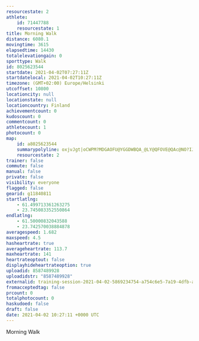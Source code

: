 ```yaml
---
resourcestate: 2
athlete:
    id: 71447788
    resourcestate: 1
title: Morning Walk
distance: 6080.1
movingtime: 3615
elapsedtime: 14430
totalelevationgain: 0
sporttype: Walk
id: 8025623544
startdate: 2021-04-02T07:27:11Z
startdatelocal: 2021-04-02T10:27:11Z
timezone: (GMT+02:00) Europe/Helsinki
utcoffset: 10800
locationcity: null
locationstate: null
locationcountry: Finland
achievementcount: 0
kudoscount: 0
commentcount: 0
athletecount: 1
photocount: 0
map:
    id: a8025623544
    summarypolyline: oxjvJgt|oCWPM?MDGAOFU@YGGDWBQA_@LY@QFOVE@QAc@NO?IJCJC^Ap@BdBDp@@nBEFICGHWFCP@?CNEHAVDf@@pAHdBAn@Jr@@XJnAH^BnAAb@XlEFd@?JEL?L@D@?CBECGBSf@Eb@?b@CJI@OLKCE@]TQBSAa@TGJQDUTW?ONm@xAU~ADfBP`BNz@Bz@Rb@BLHr@?XJx@DjAXbBNj@^pB@hAKzCIn@EJCB_@hAEAKYQO_@CYZSr@KvBYzB@x@GlAFn@Lj@A`@Q^QTM@e@UM@KDONI@e@v@]\YHi@DUVSx@QjBSlAi@bBs@|C[z@QhA?r@Fj@Lh@Zr@P|@DZBlAAx@QfBI~Aa@rEC~@?`ALfBN`AL`@\n@BNAd@WxAKpA@HBBFEDMCJDFDRFHBLDHPJ?DFS@@H^KfAQnAG`@GFKh@AXMd@C@ICA@GL]jBe@dEAj@I`@W|DW|E?RIjBDb@Z^Ff@HNENElAOx@EFS`AMv@An@DR?z@Md@MJ@LGJCN@TBN?b@MfAAd@E^IHCVBj@Ib@@NGj@G\Af@ETB\B@BAF[NHBXGj@IjA?`ACZ@HCH?hAG|@E|AC\Ax@IpAEV@^G`APaBBw@LcB?a@Hs@FyAA[FoAAy@NgCDqBV{DHi@Dm@Ls@HoA`@_Cv@aGNuBt@oFDe@?SRkAHw@\}ALgAPy@ZcCTeCLe@Hm@Li@B]Lq@AGf@qCRmBZ}AJs@XiALu@|@cDxAaEd@gAX_A`@cAPq@n@}BX_BZcAP}@Rw@Lw@f@oAd@_BPYZmANc@LSRu@JU^oATcATa@j@yB?c@BMD?Pv@P[F\HH?SXm@DUDEHCB@Rd@HFD?DEJS@e@Qa@Ai@LgABq@NsADuADU?[Dc@Ao@Bg@DIDCDqAHa@E]BULk@?Qa@aCOeC?c@UqFUgB]iBQaBYwAIo@UeAA[Kq@Mc@GMAW]k@Is@I_@CWB_@HKPBDCHIBB@OJUFSXMD_@COBMBCEYWYEKJi@A{@@m@Uw@Bq@Hm@Gi@CI?UEWBS?QIuAK_@@sAGY?OBq@ESAe@GkA@OTO
    resourcestate: 2
trainer: false
commute: false
manual: false
private: false
visibility: everyone
flagged: false
gearid: g11840811
startlatlng:
    - 61.499713361263275
    - 23.745083352550864
endlatlng:
    - 61.50000832043588
    - 23.742570038884878
averagespeed: 1.682
maxspeed: 4.5
hasheartrate: true
averageheartrate: 113.7
maxheartrate: 141
heartrateoptout: false
displayhideheartrateoption: true
uploadid: 8587489928
uploadidstr: "8587489928"
externalid: training-session-2021-04-02-5869234754-a754c6e5-7a19-4dfb-aabd-e42ea7032832.fit
fromacceptedtag: false
prcount: 0
totalphotocount: 0
haskudoed: false
draft: false
date: 2021-04-02 10:27:11 +0000 UTC
---
```

Morning Walk